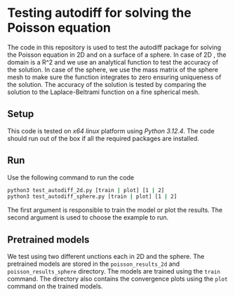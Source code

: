 # Testing autodiff for solving the Poisson equation
The code in this repository is used to test the autodiff package for solving the Poisson equation in 2D and on a surface of a sphere. 
In case of 2D , the domain is a R^2 and we use an analytical function to test the accuracy of the solution. 
In case of the sphere, we use the mass matrix of the sphere mesh to make sure the function integrates to zero ensuring uniqueness of the solution. The accuracy of the solution is tested by comparing the solution to the Laplace-Beltrami function on a fine spherical mesh.

## Setup
This code is tested on _x64 linux_ platform using _Python 3.12.4_.
The code should run out of the box if all the required packages are installed.

## Run
Use the following command to run the code
```sh
python3 test_autodiff_2d.py [train | plot] [1 | 2]
python3 test_autodiff_sphere.py [train | plot] [1 | 2]
```
The first argument is responsible to train the model or plot the results. The second argument is used to choose the example to run.

## Pretrained models
We test using two different unctions each in 2D and the sphere. The pretrained models are stored in the `poisson_results_2d` and `poisson_results_sphere` directory. The models are trained using the `train` command.
The directory also contains the convergence plots using the `plot` command on the trained models.